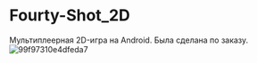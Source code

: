 # Fourty-Shot_2D

Мультиплеерная 2D-игра на Android. Была сделана по заказу.
![99f97310e4dfeda7](https://github.com/public-Update/Fourty-Shot_2D/assets/129424425/f4a86b0e-a6de-42c8-b4f0-a3b2a2168706)

